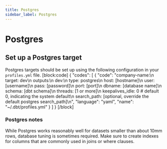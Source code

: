 ```yaml
---
title: Postgres
sidebar_label: Postgres
---
```

# Postgres

## Set up a Postgres target

Postgres targets should be set up using the following configuration in your `profiles.yml` file.
[block:code]
{
  "codes": [
    {
      "code": "company-name:\n  target: dev\n  outputs:\n    dev:\n      type: postgres\n      host: [hostname]\n      user: [username]\n      pass: [password]\n      port: [port]\n      dbname: [database name]\n      schema: [dbt schema]\n      threads: [1 or more]\n      keepalives_idle: 0 # default 0, indicating the system default\n      search_path: [optional, override the default postgres search_path]\n",
      "language": "yaml",
      "name": "~/.dbt/profiles.yml"
    }
  ]
}
[/block]
### Postgres notes

While Postgres works reasonably well for datasets smaller than about 10mm rows, database tuning is sometimes required. Make sure to create indexes for columns that are commonly used in joins or where clauses.
